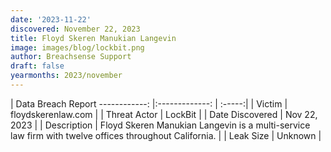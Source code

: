 ```yaml
---
date: '2023-11-22'
discovered: November 22, 2023
title: Floyd Skeren Manukian Langevin
image: images/blog/lockbit.png
author: Breachsense Support
draft: false
yearmonths: 2023/november
---
```



| Data Breach Report
------------:     |:-------------:    | :-----:|
| Victim      | floydskerenlaw.com      | 
| Threat Actor      | LockBit      | 
| Date Discovered      | Nov 22, 2023      | 
| Description      | Floyd Skeren Manukian Langevin is a multi-service law firm with twelve offices throughout California.      | 
| Leak Size      | Unknown      | 

